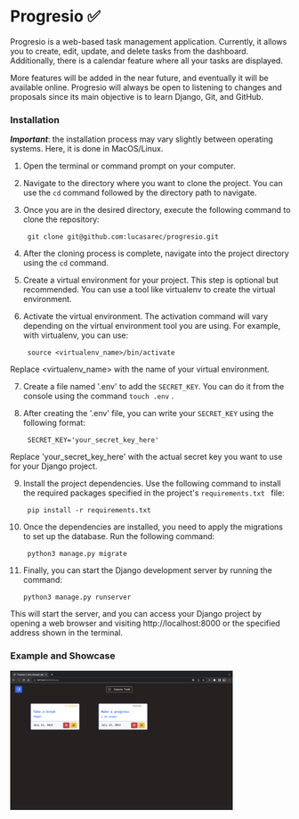 # Progresio ✅


Progresio is a web-based task management application. Currently, it allows you to create, edit, update, and delete tasks from the dashboard. Additionally, there is a calendar feature where all your tasks are displayed.

More features will be added in the near future, and eventually it will be available online. Progresio will always be open to listening to changes and proposals since its main objective is to learn Django, Git, and GitHub.

### Installation
***Important***: the installation process may vary slightly between operating systems. Here, it is done in MacOS/Linux. 

1. Open the terminal or command prompt on your computer.

2. Navigate to the directory where you want to clone the project. You can use the `cd` command followed by the directory path to navigate.

3. Once you are in the desired directory, execute the following command to clone the repository: 

   		git clone git@github.com:lucasarec/progresio.git

4.  After the cloning process is complete, navigate into the project directory using the `cd` command. 

5. Create a virtual environment for your project. This step is optional but recommended. You can use a tool like virtualenv to create the virtual environment.

6. Activate the virtual environment. The activation command will vary depending on the virtual environment tool you are using. For example, with virtualenv, you can use:
	
		source <virtualenv_name>/bin/activate

Replace <virtualenv_name> with the name of your virtual environment.

7. Create a file named '.env' to add the `SECRET_KEY`. You can do it from the console using the command `touch .env` .

8. After creating the '.env' file, you can write your `SECRET_KEY` using the following format:

		SECRET_KEY='your_secret_key_here'

Replace 'your_secret_key_here' with the actual secret key you want to use for your Django project.

9. Install the project dependencies. Use the following command to install the required packages specified in the project's `requirements.txt `  file:

		pip install -r requirements.txt

9. Once the dependencies are installed, you need to apply the migrations to set up the database. Run the following command:

		python3 manage.py migrate 
10. Finally, you can start the Django development server by running the command:

		python3 manage.py runserver 


This will start the server, and you can access your Django project by opening a web browser and visiting http://localhost:8000 or the specified address shown in the terminal.


### Example and Showcase

<img src="examples/dashboard.png" width="400"/>
 

